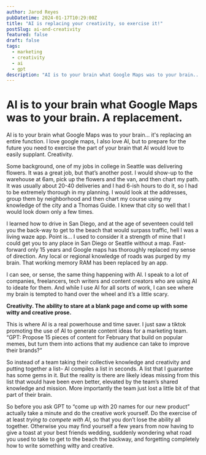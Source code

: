 ```yaml
---
author: Jarod Reyes
pubDatetime: 2024-01-17T10:29:00Z
title: "AI is replacing your creativity, so exercise it!"
postSlug: ai-and-creativity
featured: false
draft: false
tags:
  - marketing
  - creativity
  - ai
  - gpt
description: "AI is to your brain what Google Maps was to your brain... it's replacing an entire function. I love google maps, I also love AI, but to prepare for the future you need to exercise the part of your brain that AI would love to easily supplant..."
---
```


# AI is to your brain what Google Maps was to your brain. A replacement.

AI is to your brain what Google Maps was to your brain... it's replacing an entire function. I love google maps, I also love AI, but to prepare for the future you need to exercise the part of your brain that AI would love to easily supplant. Creativity.

Some background, one of my jobs in college in Seattle was delivering flowers. It was a great job, but that’s another post. I would show-up to the warehouse at 6am, pick up the flowers and the van, and then chart my path. It was usually about 20-40 deliveries and I had 6-ish hours to do it, so I had to be extremely thorough in my planning. I would look at the addresses, group them by neighborhood and then chart my course using my knowledge of the city and a Thomas Guide. I knew that city so well that I would look down only a few times.

I learned how to drive in San Diego, and at the age of seventeen could tell you the back-way to get to the beach that would surpass traffic, hell I was a living waze app. Point is… I used to consider it a strength of mine that I could get you to any place in San Diego or Seattle without a map. Fast-forward only 15 years and Google maps has thoroughly replaced my sense of direction. Any local or regional knowledge of roads was purged by my brain. That working memory RAM has been replaced by an app.

I can see, or sense, the same thing happening with AI. I speak to a lot of companies, freelancers, tech writers and content creators who are using AI to ideate for them. And while I use AI for all sorts of work, I can see where my brain is tempted to hand over the wheel and it’s a little scary.

**Creativity. The ability to stare at a blank page and come up with some witty and creative prose.**

This is where AI is a real powerhouse and time saver. I just saw a tiktok promoting the use of AI to generate content ideas for a marketing team. “GPT: Propose 15 pieces of content for February that build on popular memes, but turn them into actions that my audience can take to improve their brands?”

So instead of a team taking their collective knowledge and creativity and putting together a list– AI compiles a list in seconds. A list that I guarantee has some gems in it. But the reality is there are likely ideas missing from this list that would have been even better, elevated by the team’s shared knowledge and mission. More importantly the team just lost a little bit of that part of their brain.

So before you ask GPT to “come up with 20 names for our new product” actually take a minute and do the creative work yourself. Do the exercise of at least _trying to compete with AI_, so that you don’t lose the ability all together. Otherwise you may find yourself a few years from now having to give a toast at your best friends wedding, suddenly wondering what road you used to take to get to the beach the backway, and forgetting completely how to write something witty and creative.
